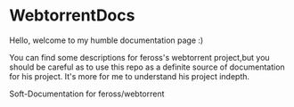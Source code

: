 # WebtorrentDocs
Hello, welcome to my humble documentation page :)


You can find some descriptions for feross's webtorrent project,but you should be careful as to use this repo as a definite source of documentation for his project. It's more for me to understand his project indepth.


Soft-Documentation for feross/webtorrent


